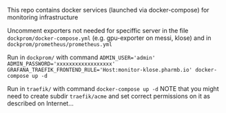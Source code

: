 This repo contains docker services (launched via docker-compose) for monitoring infrastructure

Uncomment exporters not needed for speciffic server in the file `dockprom/docker-compose.yml` (e.g. gpu-exporter on messi, klose) and in `dockprom/prometheus/prometheus.yml`

Run in `dockprom/` with command `ADMIN_USER='admin' ADMIN_PASSWORD='xxxxxxxxxxxxxxxxxx' GRAFANA_TRAEFIK_FRONTEND_RULE='Host:monitor-klose.pharmb.io' docker-compose up -d`

Run in `traefik/` with command `docker-compose up -d` NOTE that you might need to create subdir `traefik/acme` and set correct permissions on it as described on Internet...
